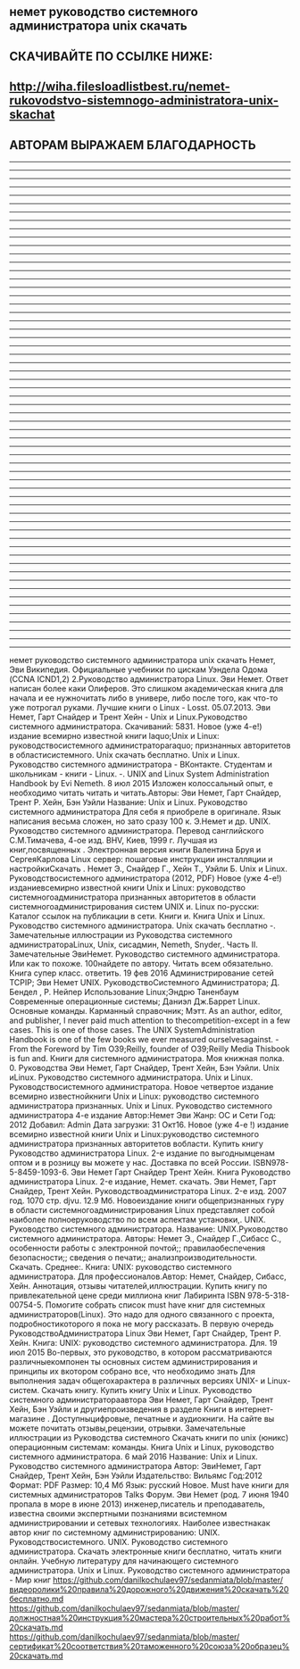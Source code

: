 немет руководство системного администратора unix скачать
--------------------------------------------------
СКАЧИВАЙТЕ ПО ССЫЛКЕ НИЖЕ:
--------------------------------------------------
http://wiha.filesloadlistbest.ru/nemet-rukovodstvo-sistemnogo-administratora-unix-skachat
--------------------------------------------------
АВТОРАМ ВЫРАЖАЕМ БЛАГОДАРНОСТЬ
--------------------------------------------------
--------------------------------------------------
--------------------------------------------------
--------------------------------------------------
--------------------------------------------------
--------------------------------------------------
--------------------------------------------------
--------------------------------------------------
--------------------------------------------------
--------------------------------------------------
--------------------------------------------------
--------------------------------------------------
--------------------------------------------------
--------------------------------------------------
--------------------------------------------------
--------------------------------------------------
--------------------------------------------------
--------------------------------------------------
--------------------------------------------------
--------------------------------------------------
--------------------------------------------------
--------------------------------------------------
--------------------------------------------------
--------------------------------------------------
--------------------------------------------------
--------------------------------------------------
--------------------------------------------------
--------------------------------------------------
--------------------------------------------------
--------------------------------------------------
--------------------------------------------------
--------------------------------------------------
--------------------------------------------------
--------------------------------------------------
--------------------------------------------------
--------------------------------------------------
--------------------------------------------------
--------------------------------------------------
--------------------------------------------------
--------------------------------------------------
--------------------------------------------------
--------------------------------------------------
--------------------------------------------------
--------------------------------------------------
--------------------------------------------------
--------------------------------------------------
--------------------------------------------------
--------------------------------------------------
--------------------------------------------------
--------------------------------------------------
--------------------------------------------------
--------------------------------------------------
--------------------------------------------------
--------------------------------------------------
--------------------------------------------------
--------------------------------------------------
--------------------------------------------------
--------------------------------------------------
--------------------------------------------------
--------------------------------------------------
немет руководство системного администратора unix скачать Немет, Эви  Википедия. Официальные учебники по цискам Уэндела Одома (CCNA ICND1,2) 2.Руководство администратора Linux. Эви Немет. Ответ написан более  каки Oлиферов. Это слишком академическая книга для начала и ее нужночитать либо в универе, либо после того, как что-то уже потрогал руками. Лучшие книги о Linux - Losst. 05.07.2013. Эви Немет, Гарт Снайдер и Трент Хейн - Unix и Linux.Руководство системного администратора. Скачиваний: 5831. Новое (уже 4-е!) издание всемирно известной книги laquo;Unix и Linux: руководствосистемного администратораraquo; признанных авторитетов в областисистемного. Unix скачать бесплатно. Unix и Linux. Руководство системного администратора - ВКонтакте. Cтудентам и школьникам - книги - Linux. -. UNIX and Linux System Administration Handbook by Evi Nemeth. 8 июл 2015  Изложен колоссальный опыт, е необходимо читать читать и читать.Авторы: Эви Немет, Гарт Снайдер, Трент Р. Хейн, Бэн Уэйли Название: Unix и Linux. Руководство системного администратора Для себя я приобреле в оригинале. Язык написания весьма сложен, но зато сразу 100 к. Э.Немет и др. UNIX. Руководство системного администратора. Перевод санглийского С.М.Тимачева, 4-ое изд. BHV, Киев, 1999 г. Лучшая из книг,посвященных . Электронная версия книги Валентина Бруя и СергеяКарлова Linux сервер: пошаговые инструкции инсталляции и настройкиСкачать .
Немет Э., Снайдер Г., Хейн Т., Уэйли Б. Unix и Linux. Руководствосистемного администратора (2012, PDF) Новое (уже 4-е!) изданиевсемирно известной книги Unix и Linux: руководство системногоадминистратора признанных авторитетов в области системногоадминистрирования систем UNIX и. Linux по-русски: Каталог ссылок на публикации в сети. Книги и. Книга Unix и Linux. Руководство системного администратора. Unix скачать бесплатно -. Замечательные иллюстрации из Руководства системного администратораLinux, Unix, сисадмин, Nemeth, Snyder,. Часть II. Замечательные  ЭвиНемет. Руководство системного администратора. Или как то похоже. 100найдете по автору. Читать всем обязательно. Книга супер класс. ответить. 19 фев 2016  Администрирование сетей TCPIP; Эви Немет  UNIX. РуководствоСистемного Администратора; Д. Бендел , Р. Нейпер  Использование Linux;Эндрю Таненбаум  Современные операционные системы; Даниэл Дж.Баррет  Linux. Основные команды. Карманный справочник; Мэтт. As an author, editor, and publisher, I never paid much attention to thecompetition-except in a few cases. This is one of those cases. The UNIX SystemAdministration Handbook is one of the few books we ever measured ourselvesagainst. -From the Foreword by Tim O39;Reilly, founder of O39;Reilly Media Thisbook is fun and. Книги для системного администратора. Моя книжная полка. 0. Руководства  Эви Немет, Гарт Снайдер, Трент Хейн, Бэн Уэйли. Unix иLinux. Руководство системного администратора. Unix и Linux. Руководствосистемного администратора. Новое четвертое издание всемирно известнойкниги Unix и Linux: руководство системного администратора признанных. Unix и Linux. Руководство системного администратора 4-е издание Автор:Немет Эви Жанр: ОС и Сети Год: 2012 Добавил: Admin Дата загрузки: 31 Окт16. Новое (уже 4-е !) издание всемирно известной книги Unix и Linux:руководство системного администратора признанных авторитетов вобласти.
Купить книгу Руководство администратора Linux. 2-е издание по выгоднымценам оптом и в розницу вы можете у нас. Доставка по всей России. ISBN978-5-8459-1093-6. Эви Немет Гарт Снайдер Трент Хейн. Книга Руководство администратора Linux. 2-е издание, Немет. скачать. Эви Немет, Гарт Снайдер, Трент Хейн. Руководствоадминистратора Linux. 2-е изд. 2007 год. 1070 стр. djvu. 12.9 Мб. Новоеиздание книги общепризнанных гуру в области системногоадминистрирования Linux представляет собой наиболее полноеруководство по всем аспектам установки,. UNIX. Руководство системного администратора. Название: UNIX.Руководство системного администратора. Авторы: Немет Э., Снайдер Г.,Сибасс С.,  особенности работы с электронной почтой;; правилаобеспечения безопасности;; сведения о печати;; анализпроизводительности. Скачать. Среднее:. Книга: UNIX: руководство системного администратора. Для профессионалов.Автор: Немет, Снайдер, Сибасс, Хейн. Аннотация, отзывы читателей,иллюстрации. Купить книгу по привлекательной цене среди миллиона книг Лабиринта  ISBN 978-5-318-00754-5. Помогите собрать список must have книг для системных администраторов(Linux). Это надо для одного связанного с  проекта, подробностикоторого я пока не могу рассказать. В первую очередь  РуководствоАдминистратора Linux Эви Немет, Гарт Снайдер, Трент Р. Хейн. Книга: UNIX: руководство системного администратора. Для. 19 июл 2015  Во-первых, это  руководство, в котором рассматриваются различныекомпонен ты основных систем администрирования и принципы их  вкотором собрано все, что необходимо знать Для выполнения задач общегохарактера в различных версиях UNIX- и Linux-систем.  Скачать книгу. Купить книгу Unix и Linux. Руководство системного администратораавтора Эви Немет, Гарт Снайдер, Трент Хейн, Бэн Уэйли и другиепроизведения в разделе Книги в интернет-магазине . Доступныцифровые, печатные и аудиокниги. На сайте вы можете почитать отзывы,рецензии, отрывки. Замечательные иллюстрации из Руководства системного
Скачать книги по unix (юникс) операционным системам: команды. Книга Unix и Linux, руководство системного администратора. 6 май 2016  Название: Unix и Linux. Руководство системного администратора Автор: ЭвиНемет, Гарт Снайдер, Трент Хейн, Бэн Уэйли Издательство: Вильямс Год:2012 Формат: PDF Размер: 10,4 Мб Язык: русский Новое. Must have книги для системных администраторов  Talks  Форум. Эви Немет (род. 7 июня 1940  пропала в море в июне 2013)  инженер,писатель и преподаватель, известна своими экспертными познаниями всистемном администрировании и сетевых технологиях. Наиболее известнакак автор книг по системному администрированию: UNIX. Руководствосистемного. UNIX. Руководство системного администратора. Скачать электронные книги бесплатно, читать книги онлайн. Учебную литературу для начинающего системного администратора. Unix и Linux. Руководство системного администратора - Мир книг
https://github.com/danilkochulaev97/sedanmiata/blob/master/видеоролики%20правила%20дорожного%20движения%20скачать%20бесплатно.md
https://github.com/danilkochulaev97/sedanmiata/blob/master/должностная%20инструкция%20мастера%20строительных%20работ%20скачать.md
https://github.com/danilkochulaev97/sedanmiata/blob/master/сертификат%20соответствия%20таможенного%20союза%20образец%20скачать.md